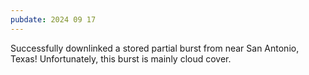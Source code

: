 ```yaml
---
pubdate: 2024 09 17
---
```


Successfully downlinked a stored partial burst from near San Antonio, Texas!  Unfortunately, this burst is mainly cloud cover.
